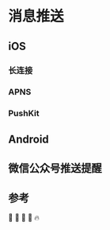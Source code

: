 # 消息推送

## iOS

### 长连接

### APNS

### PushKit

## Android

## 微信公众号推送提醒

<!-- ## 整合第三方推送 -->

## 参考

:tada: :100: :bamboo: :gift_heart: :fire:
